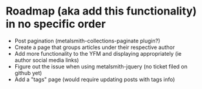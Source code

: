 
# Roadmap (aka add this functionality) in no specific order

- Post pagination (metalsmith-collections-paginate plugin?)
- Create a page that groups articles under their respective author
- Add more functionality to the YFM and displaying appropriately (ie author social media links)
- Figure out the issue when using metalsmith-jquery (no ticket filed on github yet)
- Add a "tags" page (would require updating posts with tags info)
